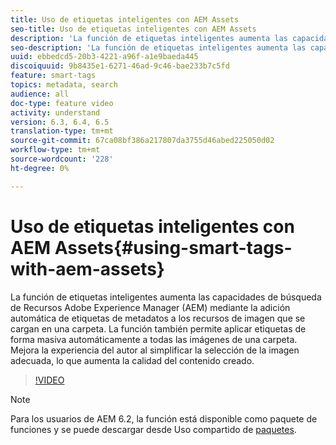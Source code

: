 ```yaml
---
title: Uso de etiquetas inteligentes con AEM Assets
seo-title: Uso de etiquetas inteligentes con AEM Assets
description: 'La función de etiquetas inteligentes aumenta las capacidades de búsqueda de Recursos Adobe Experience Manager (AEM) mediante la adición automática de etiquetas de metadatos a los recursos de imagen que se cargan en una carpeta. La función también permite aplicar etiquetas de forma masiva automáticamente a todas las imágenes de una carpeta. Mejora la experiencia del autor al simplificar la selección de la imagen adecuada, lo que aumenta la calidad del contenido creado. '
seo-description: 'La función de etiquetas inteligentes aumenta las capacidades de búsqueda de Recursos Adobe Experience Manager (AEM) mediante la adición automática de etiquetas de metadatos a los recursos de imagen que se cargan en una carpeta. La función también permite aplicar etiquetas de forma masiva automáticamente a todas las imágenes de una carpeta. Mejora la experiencia del autor al simplificar la selección de la imagen adecuada, lo que aumenta la calidad del contenido creado. '
uuid: ebbedcd5-20b3-4221-a96f-a1e9baeda445
discoiquuid: 9b8435e1-6271-46ad-9c46-bae233b7c5fd
feature: smart-tags
topics: metadata, search
audience: all
doc-type: feature video
activity: understand
version: 6.3, 6.4, 6.5
translation-type: tm+mt
source-git-commit: 67ca08bf386a217807da3755d46abed225050d02
workflow-type: tm+mt
source-wordcount: '228'
ht-degree: 0%

---
```



# Uso de etiquetas inteligentes con AEM Assets{#using-smart-tags-with-aem-assets}

La función de etiquetas inteligentes aumenta las capacidades de búsqueda de Recursos Adobe Experience Manager (AEM) mediante la adición automática de etiquetas de metadatos a los recursos de imagen que se cargan en una carpeta. La función también permite aplicar etiquetas de forma masiva automáticamente a todas las imágenes de una carpeta. Mejora la experiencia del autor al simplificar la selección de la imagen adecuada, lo que aumenta la calidad del contenido creado.

>[!VIDEO](https://video.tv.adobe.com/v/17019/?quality=9&learn=on)

>[!NOTE]
>
>Para los usuarios de AEM 6.2, la función está disponible como paquete de funciones y se puede descargar desde Uso compartido de [paquetes](https://www.adobeaemcloud.com/content/packageshare/tools/login.html).

